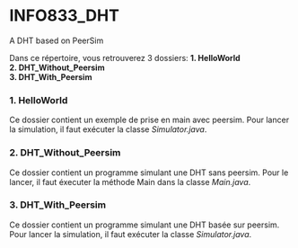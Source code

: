 # INFO833_DHT
A DHT based on PeerSim

Dans ce répertoire, vous retrouverez 3 dossiers:
**1. HelloWorld**  
**2. DHT_Without_Peersim**  
**3. DHT_With_Peersim**  

### 1. HelloWorld
Ce dossier contient un exemple de prise en main avec peersim. Pour lancer la simulation, il faut exécuter la classe *Simulator.java*.

### 2. DHT_Without_Peersim
Ce dossier contient un programme simulant une DHT sans peersim. Pour le lancer, il faut éxecuter la méthode Main dans la classe *Main.java*.

### 3. DHT_With_Peersim
Ce dossier contient un programme simulant une DHT basée sur peersim. Pour lancer la simulation, il faut exécuter la classe *Simulator.java*.




